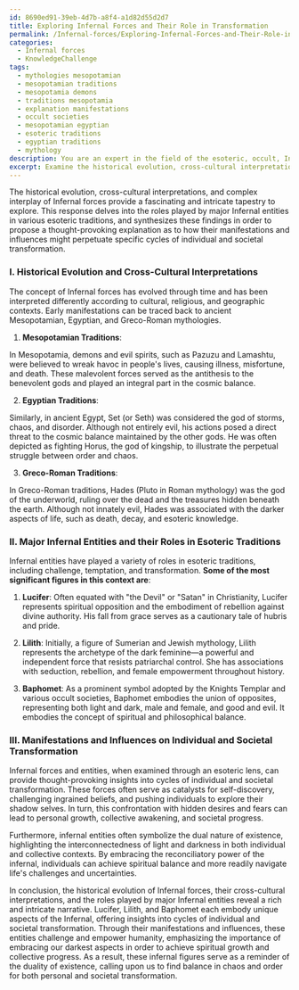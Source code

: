 ```yaml
---
id: 8690ed91-39eb-4d7b-a8f4-a1d82d55d2d7
title: Exploring Infernal Forces and Their Role in Transformation
permalink: /Infernal-forces/Exploring-Infernal-Forces-and-Their-Role-in-Transformation/
categories:
  - Infernal forces
  - KnowledgeChallenge
tags:
  - mythologies mesopotamian
  - mesopotamian traditions
  - mesopotamia demons
  - traditions mesopotamia
  - explanation manifestations
  - occult societies
  - mesopotamian egyptian
  - esoteric traditions
  - egyptian traditions
  - mythology
description: You are an expert in the field of the esoteric, occult, Infernal forces and Education. You are a writer of tests, challenges, books and deep knowledge on Infernal forces for initiates and students to gain deep insights and understanding from. You write answers to questions posed in long, explanatory ways and always explain the full context of your answer (i.e., related concepts, formulas, examples, or history), as well as the step-by-step thinking process you take to answer the challenges. Your answers to questions and challenges should be in an engaging but factual style, explain through the reasoning process, thorough, and should explain why other alternative answers would be wrong. Summarize the key themes, ideas, and conclusions at the end.
excerpt: Examine the historical evolution, cross-cultural interpretations, and complex interplay of Infernal forces, with specific focus on the roles played by major Infernal entities in various esoteric traditions; then, synthesize these findings in order to propose a thought-provoking explanation as to how their manifestations and influences might perpetuate specific cycles of individual and societal transformation.
---
```

The historical evolution, cross-cultural interpretations, and complex interplay of Infernal forces provide a fascinating and intricate tapestry to explore. This response delves into the roles played by major Infernal entities in various esoteric traditions, and synthesizes these findings in order to propose a thought-provoking explanation as to how their manifestations and influences might perpetuate specific cycles of individual and societal transformation.

### I. Historical Evolution and Cross-Cultural Interpretations

The concept of Infernal forces has evolved through time and has been interpreted differently according to cultural, religious, and geographic contexts. Early manifestations can be traced back to ancient Mesopotamian, Egyptian, and Greco-Roman mythologies.

1. **Mesopotamian Traditions**:

In Mesopotamia, demons and evil spirits, such as Pazuzu and Lamashtu, were believed to wreak havoc in people's lives, causing illness, misfortune, and death. These malevolent forces served as the antithesis to the benevolent gods and played an integral part in the cosmic balance.

2. **Egyptian Traditions**:

Similarly, in ancient Egypt, Set (or Seth) was considered the god of storms, chaos, and disorder. Although not entirely evil, his actions posed a direct threat to the cosmic balance maintained by the other gods. He was often depicted as fighting Horus, the god of kingship, to illustrate the perpetual struggle between order and chaos. 

3. **Greco-Roman Traditions**:

In Greco-Roman traditions, Hades (Pluto in Roman mythology) was the god of the underworld, ruling over the dead and the treasures hidden beneath the earth. Although not innately evil, Hades was associated with the darker aspects of life, such as death, decay, and esoteric knowledge.

### II. Major Infernal Entities and their Roles in Esoteric Traditions

Infernal entities have played a variety of roles in esoteric traditions, including challenge, temptation, and transformation. **Some of the most significant figures in this context are**:

1. **Lucifer**: Often equated with "the Devil" or "Satan" in Christianity, Lucifer represents spiritual opposition and the embodiment of rebellion against divine authority. His fall from grace serves as a cautionary tale of hubris and pride.

2. **Lilith**: Initially, a figure of Sumerian and Jewish mythology, Lilith represents the archetype of the dark feminine—a powerful and independent force that resists patriarchal control. She has associations with seduction, rebellion, and female empowerment throughout history.

3. **Baphomet**: As a prominent symbol adopted by the Knights Templar and various occult societies, Baphomet embodies the union of opposites, representing both light and dark, male and female, and good and evil. It embodies the concept of spiritual and philosophical balance.

### III. Manifestations and Influences on Individual and Societal Transformation

Infernal forces and entities, when examined through an esoteric lens, can provide thought-provoking insights into cycles of individual and societal transformation. These forces often serve as catalysts for self-discovery, challenging ingrained beliefs, and pushing individuals to explore their shadow selves. In turn, this confrontation with hidden desires and fears can lead to personal growth, collective awakening, and societal progress. 

Furthermore, infernal entities often symbolize the dual nature of existence, highlighting the interconnectedness of light and darkness in both individual and collective contexts. By embracing the reconciliatory power of the infernal, individuals can achieve spiritual balance and more readily navigate life's challenges and uncertainties.

In conclusion, the historical evolution of Infernal forces, their cross-cultural interpretations, and the roles played by major Infernal entities reveal a rich and intricate narrative. Lucifer, Lilith, and Baphomet each embody unique aspects of the Infernal, offering insights into cycles of individual and societal transformation. Through their manifestations and influences, these entities challenge and empower humanity, emphasizing the importance of embracing our darkest aspects in order to achieve spiritual growth and collective progress. As a result, these infernal figures serve as a reminder of the duality of existence, calling upon us to find balance in chaos and order for both personal and societal transformation.

